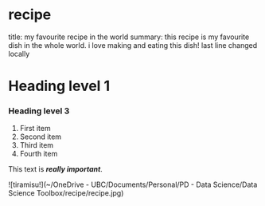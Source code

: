# recipe

title: my favourite recipe in the world
summary: this recipe is my favourite dish in the whole world. i love making and eating this dish!
last line changed locally
# Heading level 1
### Heading level 3

1. First item
2. Second item
3. Third item
4. Fourth item

This text is ***really important***.

![tiramisu!](~/OneDrive - UBC/Documents/Personal/PD - Data Science/Data Science Toolbox/recipe/recipe.jpg)